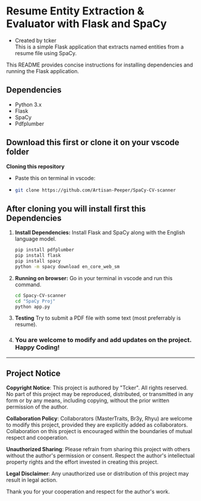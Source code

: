 # Resume Entity Extraction & Evaluator with Flask and SpaCy
- Created by tcker <br>
This is a simple Flask application that extracts named entities from a resume file using SpaCy.


This README provides concise instructions for installing dependencies and running the Flask application.
## Dependencies

- Python 3.x
- Flask
- SpaCy
- Pdfplumber

## Download this first or clone it on your vscode folder
**Cloning this repository**
- Paste this on terminal in vscode:
- ```bash 
  git clone https://github.com/Artisan-Peeper/SpaCy-CV-scanner

## After cloning you will install first this Dependencies 

1. **Install Dependencies:** Install Flask and SpaCy along with the English language model.
   ```bash
   pip install pdfplumber
   pip install flask
   pip install spacy
   python -m spacy download en_core_web_sm

2. **Running on browser:** Go in your terminal in vscode and run this command.
   ```bash
   cd Spacy-CV-scanner
   cd "SpaCy Proj"
   python app.py

3. **Testing** Try to submit a PDF file with some text (most preferrably is resume).
4. ### You are welcome to modify and add updates on the project. Happy Coding!

---

## Project Notice

**Copyright Notice**: This project is authored by "Tcker". All rights reserved. No part of this project may be reproduced, distributed, or transmitted in any form or by any means, including copying, without the prior written permission of the author.

**Collaboration Policy**: Collaborators (MasterTraits, Br3y, Rhyu) are welcome to modify this project, provided they are explicitly added as collaborators. Collaboration on this project is encouraged within the boundaries of mutual respect and cooperation.

**Unauthorized Sharing**: Please refrain from sharing this project with others without the author's permission or consent. Respect the author's intellectual property rights and the effort invested in creating this project.

**Legal Disclaimer**: Any unauthorized use or distribution of this project may result in legal action.

Thank you for your cooperation and respect for the author's work.


